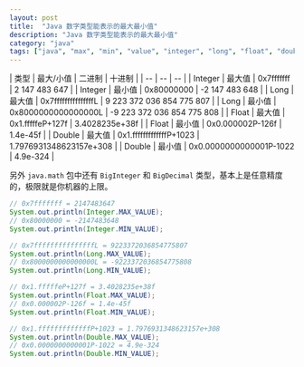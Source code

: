 ```yaml
---
layout: post
title:  "Java 数字类型能表示的最大最小值"
description: "Java 数字类型能表示的最大最小值"
category: "java"
tags: ["java", "max", "min", "value", "integer", "long", "float", "double"]
---
```


| 类型 | 最大/小值 | 二进制 | 十进制 |
| -- | -- | -- |
| Integer   | 最大值 | 0x7fffffff | 2 147 483 647 |
| Integer   | 最小值 | 0x80000000 | -2 147 483 648 |
| Long      | 最大值 | 0x7fffffffffffffffL | 9 223 372 036 854 775 807 |
| Long      | 最小值 | 0x8000000000000000L | -9 223 372 036 854 775 808 |
| Float     | 最大值 | 0x1.fffffeP+127f | 3.4028235e+38f |
| Float     | 最小值 | 0x0.000002P-126f | 1.4e-45f |
| Double    | 最大值 | 0x1.fffffffffffffP+1023 | 1.7976931348623157e+308 |
| Double    | 最小值 | 0x0.0000000000001P-1022 | 4.9e-324 |


另外 `java.math` 包中还有 `BigInteger` 和 `BigDecimal` 类型，基本上是任意精度的，极限就是你机器的上限。


```java
// 0x7fffffff = 2147483647
System.out.println(Integer.MAX_VALUE);
// 0x80000000 = -2147483648
System.out.println(Integer.MIN_VALUE);

// 0x7fffffffffffffffL = 9223372036854775807
System.out.println(Long.MAX_VALUE);
// 0x8000000000000000L = -9223372036854775808
System.out.println(Long.MIN_VALUE);

// 0x1.fffffeP+127f = 3.4028235e+38f
System.out.println(Float.MAX_VALUE);
// 0x0.000002P-126f = 1.4e-45f
System.out.println(Float.MIN_VALUE);

// 0x1.fffffffffffffP+1023 = 1.7976931348623157e+308
System.out.println(Double.MAX_VALUE);
// 0x0.0000000000001P-1022 = 4.9e-324
System.out.println(Double.MIN_VALUE);
```